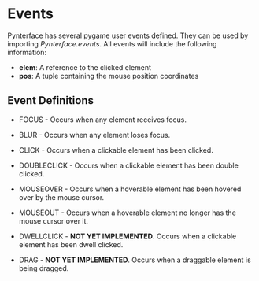 Events
======

Pynterface has several pygame user events defined. They can be used by importing *Pynterface.events*. All events will include the following information:
 - **elem**: A reference to the clicked element
 - **pos**: A tuple containing the mouse position coordinates

Event Definitions
-----------------

 - FOCUS - Occurs when any element receives focus.

 - BLUR - Occurs when any element loses focus.

 - CLICK - Occurs when a clickable element has been clicked.

 - DOUBLECLICK - Occurs when a clickable element has been double clicked.

 - MOUSEOVER - Occurs when a hoverable element has been hovered over by the mouse cursor.

 - MOUSEOUT - Occurs when a hoverable element no longer has the mouse cursor over it.

 - DWELLCLICK - **NOT YET IMPLEMENTED**. Occurs when a clickable element has been dwell clicked.

 - DRAG - **NOT YET IMPLEMENTED**. Occurs when a draggable element is being dragged.
